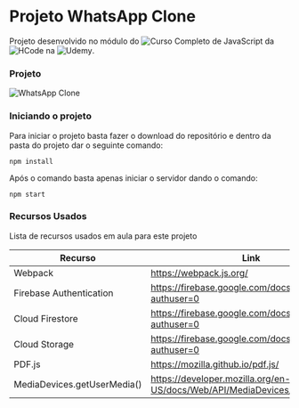 # Projeto WhatsApp Clone

Projeto desenvolvido no módulo do ![Curso Completo de JavaScript](https://www.udemy.com/course/javascript-curso-completo/) da ![HCode](https://hcode.com.br/) na ![Udemy](https://www.udemy.com/).

### Projeto
![WhatsApp Clone](https://firebasestorage.googleapis.com/v0/b/hcode-com-br.appspot.com/o/whatsapp.jpg?alt=media&token=5fc78e3b-4871-424f-abfa-b765f2515d0c)

### Iniciando o projeto

Para iniciar o projeto basta fazer o download do repositório e dentro da pasta do projeto dar o seguinte comando:

```
npm install
```

Após o comando basta apenas iniciar o servidor dando o comando:

```
npm start
```

### Recursos Usados

Lista de recursos usados em aula para este projeto

| Recurso | Link |
| ------ | ------ |
| Webpack | https://webpack.js.org/ |
| Firebase Authentication | https://firebase.google.com/docs/auth/?authuser=0 |
| Cloud Firestore | https://firebase.google.com/docs/firestore/?authuser=0 |
| Cloud Storage | https://firebase.google.com/docs/storage/?authuser=0 |
| PDF.js | https://mozilla.github.io/pdf.js/ |
| MediaDevices.getUserMedia() | https://developer.mozilla.org/en-US/docs/Web/API/MediaDevices/getUserMedia |
